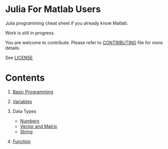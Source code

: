 # Julia For Matlab Users
Julia programming cheat sheet if you already know Matlab.

Work is still in progress.

You are welcome to contribute. Please refer to [CONTRIBUTING](CONTRIBUTING.md) file for more details.

See [LICENSE](LICENSE)

# Contents
1. [Basic Programming](01_Basic_Programming.md)

2. [Variables](02_Variables.md)

3. Data Types
     * [Numbers](03A_Numbers.md)
     * [Vector and Matrix](03B_Vector_And_Matrix.md)
     * [String](03C_String.md)

6. [Function](06_Function.md)
